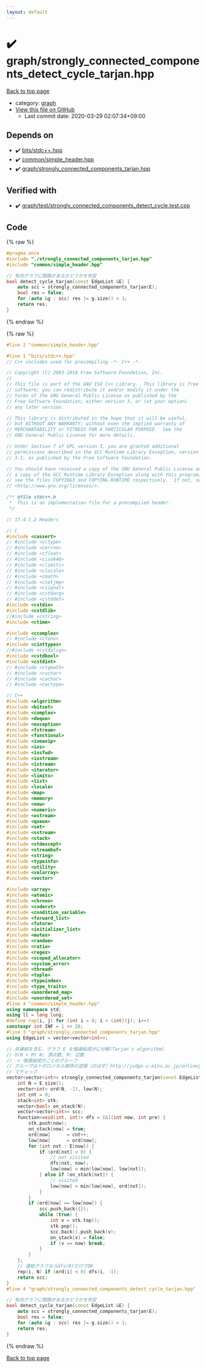 ```yaml
---
layout: default
---
```


<!-- mathjax config similar to math.stackexchange -->
<script type="text/javascript" async
  src="https://cdnjs.cloudflare.com/ajax/libs/mathjax/2.7.5/MathJax.js?config=TeX-MML-AM_CHTML">
</script>
<script type="text/x-mathjax-config">
  MathJax.Hub.Config({
    TeX: { equationNumbers: { autoNumber: "AMS" }},
    tex2jax: {
      inlineMath: [ ['$','$'] ],
      processEscapes: true
    },
    "HTML-CSS": { matchFontHeight: false },
    displayAlign: "left",
    displayIndent: "2em"
  });
</script>

<script type="text/javascript" src="https://cdnjs.cloudflare.com/ajax/libs/jquery/3.4.1/jquery.min.js"></script>
<script src="https://cdn.jsdelivr.net/npm/jquery-balloon-js@1.1.2/jquery.balloon.min.js" integrity="sha256-ZEYs9VrgAeNuPvs15E39OsyOJaIkXEEt10fzxJ20+2I=" crossorigin="anonymous"></script>
<script type="text/javascript" src="../../assets/js/copy-button.js"></script>
<link rel="stylesheet" href="../../assets/css/copy-button.css" />


# :heavy_check_mark: graph/strongly_connected_components_detect_cycle_tarjan.hpp

<a href="../../index.html">Back to top page</a>

* category: <a href="../../index.html#f8b0b924ebd7046dbfa85a856e4682c8">graph</a>
* <a href="{{ site.github.repository_url }}/blob/master/graph/strongly_connected_components_detect_cycle_tarjan.hpp">View this file on GitHub</a>
    - Last commit date: 2020-03-29 02:07:34+09:00




## Depends on

* :heavy_check_mark: <a href="../bits/stdc++.hpp.html">bits/stdc++.hpp</a>
* :heavy_check_mark: <a href="../common/simple_header.hpp.html">common/simple_header.hpp</a>
* :heavy_check_mark: <a href="strongly_connected_components_tarjan.hpp.html">graph/strongly_connected_components_tarjan.hpp</a>


## Verified with

* :heavy_check_mark: <a href="../../verify/graph/test/strongly_connected_components_detect_cycle.test.cpp.html">graph/test/strongly_connected_components_detect_cycle.test.cpp</a>


## Code

<a id="unbundled"></a>
{% raw %}
```cpp
#pragma once
#include "./strongly_connected_components_tarjan.hpp"
#include "common/simple_header.hpp"

// 有向グラフに閉路があるかどうかを判定
bool detect_cycle_tarjan(const EdgeList &E) {
    auto scc = strongly_connected_components_tarjan(E);
    bool res = false;
    for (auto &g : scc) res |= g.size() > 1;
    return res;
}
```
{% endraw %}

<a id="bundled"></a>
{% raw %}
```cpp
#line 2 "common/simple_header.hpp"

#line 1 "bits/stdc++.hpp"
// C++ includes used for precompiling -*- C++ -*-

// Copyright (C) 2003-2018 Free Software Foundation, Inc.
//
// This file is part of the GNU ISO C++ Library.  This library is free
// software; you can redistribute it and/or modify it under the
// terms of the GNU General Public License as published by the
// Free Software Foundation; either version 3, or (at your option)
// any later version.

// This library is distributed in the hope that it will be useful,
// but WITHOUT ANY WARRANTY; without even the implied warranty of
// MERCHANTABILITY or FITNESS FOR A PARTICULAR PURPOSE.  See the
// GNU General Public License for more details.

// Under Section 7 of GPL version 3, you are granted additional
// permissions described in the GCC Runtime Library Exception, version
// 3.1, as published by the Free Software Foundation.

// You should have received a copy of the GNU General Public License and
// a copy of the GCC Runtime Library Exception along with this program;
// see the files COPYING3 and COPYING.RUNTIME respectively.  If not, see
// <http://www.gnu.org/licenses/>.

/** @file stdc++.h
 *  This is an implementation file for a precompiled header.
 */

// 17.4.1.2 Headers

// C
#include <cassert>
// #include <cctype>
// #include <cerrno>
// #include <cfloat>
// #include <ciso646>
// #include <climits>
// #include <clocale>
// #include <cmath>
// #include <csetjmp>
// #include <csignal>
// #include <cstdarg>
// #include <cstddef>
#include <cstdio>
#include <cstdlib>
//#include <cstring>
#include <ctime>

#include <ccomplex>
// #include <cfenv>
#include <cinttypes>
//#include <cstdalign>
#include <cstdbool>
#include <cstdint>
// #include <ctgmath>
// #include <cuchar>
// #include <cwchar>
// #include <cwctype>

// C++
#include <algorithm>
#include <bitset>
#include <complex>
#include <deque>
#include <exception>
#include <fstream>
#include <functional>
#include <iomanip>
#include <ios>
#include <iosfwd>
#include <iostream>
#include <istream>
#include <iterator>
#include <limits>
#include <list>
#include <locale>
#include <map>
#include <memory>
#include <new>
#include <numeric>
#include <ostream>
#include <queue>
#include <set>
#include <sstream>
#include <stack>
#include <stdexcept>
#include <streambuf>
#include <string>
#include <typeinfo>
#include <utility>
#include <valarray>
#include <vector>

#include <array>
#include <atomic>
#include <chrono>
#include <codecvt>
#include <condition_variable>
#include <forward_list>
#include <future>
#include <initializer_list>
#include <mutex>
#include <random>
#include <ratio>
#include <regex>
#include <scoped_allocator>
#include <system_error>
#include <thread>
#include <tuple>
#include <typeindex>
#include <type_traits>
#include <unordered_map>
#include <unordered_set>
#line 4 "common/simple_header.hpp"
using namespace std;
using ll = long long;
#define rep(i, j) for (int i = 0; i < (int)(j); i++)
constexpr int INF = 1 << 28;
#line 3 "graph/strongly_connected_components_tarjan.hpp"
using EdgeList = vector<vector<int>>;

// 非連結を含む，グラフ E を強連結成分に分解(Tarjan's algorithm)
// O(N + M) N: 頂点数, M: 辺数
// -> 強連結成分ごとのグループ
// グループはトポロジカル順序の逆順（のはず）http://judge.u-aizu.ac.jp/onlinejudge/description.jsp?id=GRL_4_A&lang=jp
// でチェック
vector<vector<int>> strongly_connected_components_tarjan(const EdgeList &E) {
    int N = E.size();
    vector<int> ord(N, -1), low(N);
    int cnt = 0;
    stack<int> stk;
    vector<bool> on_stack(N);
    vector<vector<int>> scc;
    function<void(int, int)> dfs = [&](int now, int pre) {
        stk.push(now);
        on_stack[now] = true;
        ord[now]      = cnt++;
        low[now]      = ord[now];
        for (int nxt : E[now]) {
            if (ord[nxt] < 0) {
                // not visited
                dfs(nxt, now);
                low[now] = min(low[now], low[nxt]);
            } else if (on_stack[nxt]) {
                // visited
                low[now] = min(low[now], ord[nxt]);
            }
        }
        if (ord[now] == low[now]) {
            scc.push_back({});
            while (true) {
                int v = stk.top();
                stk.pop();
                scc.back().push_back(v);
                on_stack[v] = false;
                if (v == now) break;
            }
        }
    };
    // 連結グラフならdfs(0)だけでOK
    rep(i, N) if (ord[i] < 0) dfs(i, -1);
    return scc;
}
#line 4 "graph/strongly_connected_components_detect_cycle_tarjan.hpp"

// 有向グラフに閉路があるかどうかを判定
bool detect_cycle_tarjan(const EdgeList &E) {
    auto scc = strongly_connected_components_tarjan(E);
    bool res = false;
    for (auto &g : scc) res |= g.size() > 1;
    return res;
}

```
{% endraw %}

<a href="../../index.html">Back to top page</a>

